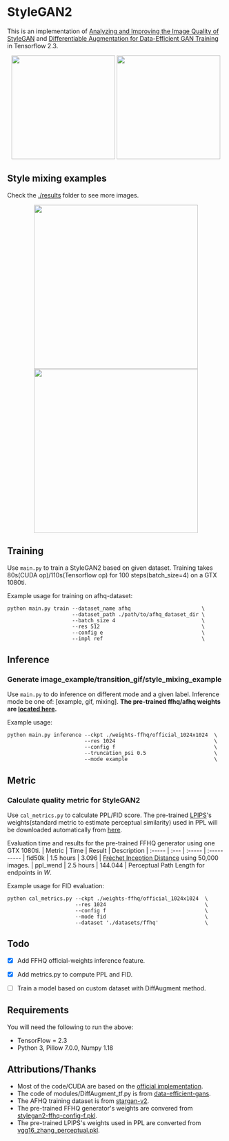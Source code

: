 # StyleGAN2
This is an implementation of [Analyzing and Improving the Image Quality of StyleGAN](https://arxiv.org/abs/1912.04958) and [Differentiable Augmentation for Data-Efficient GAN Training](https://arxiv.org/abs/2006.10738) in Tensorflow 2.3.

<div align = 'center'>
  <img src = 'results/gif/test_ffhq.gif' height = '240px'>
  <img src = 'results/gif/test_afhq.gif' height = '240px'>
</div>


## Style mixing examples

Check the [./results](https://github.com/cryu854/StyleGAN2/tree/main/results) folder to see more images.

<div align = 'center'>
  <img src='results/mixing/ffhq.png' height = '380px'>
  <img src='results/mixing/cat.png' height = '380px'>
</div>

## Training
Use `main.py` to train a StyleGAN2 based on given dataset.
Training takes 80s(CUDA op)/110s(Tensorflow op) for 100 steps(batch_size=4) on a GTX 1080ti.

Example usage for training on afhq-dataset:
```
python main.py train --dataset_name afhq                       \
                     --dataset_path ./path/to/afhq_dataset_dir \
                     --batch_size 4                            \
                     --res 512                                 \
                     --config e                                \
                     --impl ref                                \
```


## Inference
### Generate image_example/transition_gif/style_mixing_example
Use `main.py` to do inference on different mode and a given label.
Inference mode be one of: [example, gif, mixing].
**The pre-trained ffhq/afhq weights are [located here](https://drive.google.com/drive/folders/1LSEcdabnhDoJYLc3CkKjWVN6rBPnoOq4?usp=sharing).**

Example usage:
```
python main.py inference --ckpt ./weights-ffhq/official_1024x1024  \
                         --res 1024                                \
                         --config f                                \
                         --truncation_psi 0.5                      \
                         --mode example                            \
```


## Metric
### Calculate quality metric for StyleGAN2
Use `cal_metrics.py` to calculate PPL/FID score.
The pre-trained [LPIPS](https://arxiv.org/abs/1801.03924)'s weights(standard metric to estimate perceptual similarity) used in PPL will be downloaded automatically from [here](https://drive.google.com/drive/folders/1LSEcdabnhDoJYLc3CkKjWVN6rBPnoOq4?usp=sharing).

Evaluation time and results for the pre-trained FFHQ generator using one GTX 1080ti. 
| Metric    | Time      | Result   | Description
| :-----    | :---      | :-----   | :----------
| fid50k    | 1.5 hours | 3.096    | [Fr&eacute;chet Inception Distance](https://arxiv.org/abs/1706.08500) using 50,000 images.
| ppl_wend  | 2.5 hours | 144.044  | Perceptual Path Length for endpoints in *W*.

Example usage for FID evaluation:
```
python cal_metrics.py --ckpt ./weights-ffhq/official_1024x1024  \
                      --res 1024                                \
                      --config f                                \
                      --mode fid                                \
                      --dataset './datasets/ffhq'               \
```


## Todo
- [x] Add FFHQ official-weights inference feature.
- [x] Add metrics.py to compute PPL and FID.
- [ ] Train a model based on custom dataset with DiffAugment method.


## Requirements
You will need the following to run the above:
- TensorFlow = 2.3
- Python 3, Pillow 7.0.0, Numpy 1.18


## Attributions/Thanks
- Most of the code/CUDA are based on the [official implementation](https://github.com/NVlabs/stylegan2).
- The code of modules/DiffAugment_tf.py is from [data-efficient-gans](https://github.com/mit-han-lab/data-efficient-gans).
- The AFHQ training dataset is from [stargan-v2](https://github.com/clovaai/stargan-v2).
- The pre-trained FFHQ generator's weights are convered from [stylegan2-ffhq-config-f.pkl](https://nvlabs-fi-cdn.nvidia.com/stylegan2/networks/stylegan2-ffhq-config-f.pkl).
- The pre-trained LPIPS's weights used in PPL are converted from [vgg16_zhang_perceptual.pkl](https://drive.google.com/uc?id=1N2-m9qszOeVC9Tq77WxsLnuWwOedQiD2).
